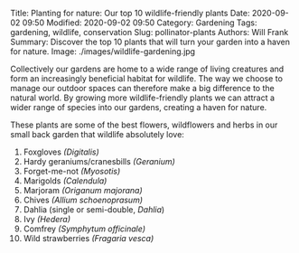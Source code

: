 Title: Planting for nature: Our top 10 wildlife-friendly plants
Date: 2020-09-02 09:50
Modified: 2020-09-02 09:50
Category: Gardening
Tags: gardening, wildlife, conservation
Slug: pollinator-plants
Authors: Will Frank
Summary: Discover the top 10 plants that will turn your garden into a haven for nature.
Image: ./images/wildlife-gardening.jpg


Collectively our gardens are home to a wide range of living creatures and form an increasingly beneficial habitat for wildlife.
The way we choose to manage our outdoor spaces can therefore make a big difference to the natural world.
By growing more wildlife-friendly plants we can attract a wider range of species into our gardens, creating a haven for nature.

These plants are some of the best flowers, wildflowers and herbs in our small back garden that wildlife absolutely love:

1. Foxgloves *(Digitalis)*
2. Hardy geraniums/cranesbills *(Geranium)*
3. Forget-me-not *(Myosotis)*
4. Marigolds *(Calendula)*
5. Marjoram *(Origanum majorana)*
6. Chives *(Allium schoenoprasum)*
7. Dahlia (single or semi-double, *Dahlia*)
8. Ivy *(Hedera)*
9. Comfrey *(Symphytum officinale)*
10. Wild strawberries *(Fragaria vesca)*
